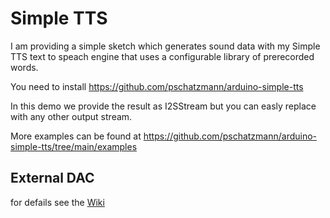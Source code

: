# Simple TTS

I am providing a simple sketch which generates sound data with my Simple TTS text to speach engine that 
uses a configurable library of prerecorded words.

You need to install https://github.com/pschatzmann/arduino-simple-tts

In this demo we provide the result as I2SStream but you can easly replace with any other output stream. 

More examples can be found at https://github.com/pschatzmann/arduino-simple-tts/tree/main/examples

## External DAC

for defails see the [Wiki](https://github.com/pschatzmann/arduino-audio-tools/wiki/External-DAC)